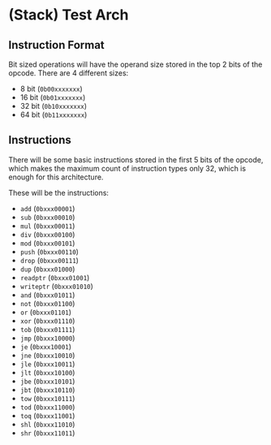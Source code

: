 # (Stack) Test Arch

## Instruction Format

Bit sized operations will have the operand size stored in the top 2 bits of the opcode. There are 4 different sizes:
- 8 bit (`0b00xxxxxxx`)
- 16 bit (`0b01xxxxxxx`)
- 32 bit (`0b10xxxxxxx`)
- 64 bit (`0b11xxxxxxx`)

## Instructions

There will be some basic instructions stored in the first 5 bits of the opcode, which makes the maximum count of instruction types only 32, which is enough for this architecture.

These will be the instructions:
- `add` (`0bxxx00001`)
- `sub` (`0bxxx00010`)
- `mul` (`0bxxx00011`)
- `div` (`0bxxx00100`)
- `mod` (`0bxxx00101`)
- `push` (`0bxxx00110`)
- `drop` (`0bxxx00111`)
- `dup` (`0bxxx01000`)
- `readptr` (`0bxxx01001`)
- `writeptr` (`0bxxx01010`)
- `and` (`0bxxx01011`)
- `not` (`0bxxx01100`)
- `or` (`0bxxx01101`)
- `xor` (`0bxxx01110`)
- `tob` (`0bxxx01111`)
- `jmp` (`0bxxx10000`)
- `je` (`0bxxx10001`)
- `jne` (`0bxxx10010`)
- `jle` (`0bxxx10011`)
- `jlt` (`0bxxx10100`)
- `jbe` (`0bxxx10101`)
- `jbt` (`0bxxx10110`)
- `tow` (`0bxxx10111`)
- `tod` (`0bxxx11000`)
- `toq` (`0bxxx11001`)
- `shl` (`0bxxx11010`)
- `shr` (`0bxxx11011`)


